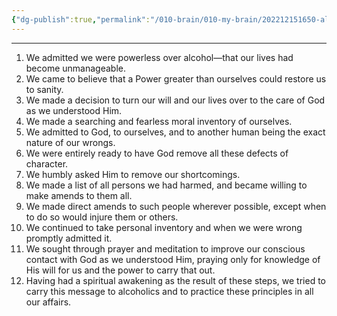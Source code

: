 ```yaml
---
{"dg-publish":true,"permalink":"/010-brain/010-my-brain/202212151650-alcoholics-anonymous-12-steps/","created":"2022-12-15T16:50:37.000-05:00","updated":"2025-03-21T17:24:43.571-04:00"}
---
```


---

1.  We admitted we were powerless over alcohol—that our lives had become unmanageable.
2.  We came to believe that a Power greater than ourselves could restore us to sanity.
3.  We made a decision to turn our will and our lives over to the care of God as we understood Him.
4.  We made a searching and fearless moral inventory of ourselves.
5.  We admitted to God, to ourselves, and to another human being the exact nature of our wrongs.
6.  We were entirely ready to have God remove all these defects of character.
7.  We humbly asked Him to remove our shortcomings.
8.  We made a list of all persons we had harmed, and became willing to make amends to them all.
9.  We made direct amends to such people wherever possible, except when to do so would injure them or others.
10.  We continued to take personal inventory and when we were wrong promptly admitted it.
11.  We sought through prayer and meditation to improve our conscious contact with God as we understood Him, praying only for knowledge of His will for us and the power to carry that out.
12.  Having had a spiritual awakening as the result of these steps, we tried to carry this message to alcoholics and to practice these principles in all our affairs.